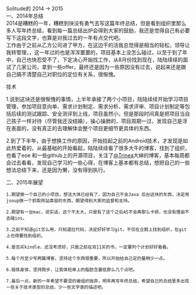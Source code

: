 Solitude的 2014 -> 2015  
一、2014年总结  
   2014是糟糕的一年，糟糕到快没有勇气去写这篇年终总结，但是看到组织里那么多人写年终总结，看到每一篇总结出炉会得到大家的鼓励，我还是觉得自己有必要写下这段文字，也算是对我过去的一年有点交代吧。  
   工作由于之前从乙方公司进了甲方，在这边干的活我总觉得是相当的轻松，领导让我转管理，，这一年过的也是浑浑噩噩的，项目基本上没怎么碰过，以至于到了年中，自己也快忍受不了，下定决心开始找工作，从8月份找到现在，陆陆续续的面试了几家公司，拿到一些offer，最终还是因为一些原因没有过去，说起来还是跟自己搞不清楚自己对职位的定位有关系，很惭愧。  
   
   技术  
   
   1.说到这块还是很惭愧的事情，上半年承接了两个小项目，陆陆续续开始学习项目管理，参加项目意向单、需求计划制定、需求分析、需求评审、项目计划制定等包括后续的测试跟踪、安全测评到上线，项目虽然小，但是那段时间真是把项目当自己孩子一样对待（尽管我还没结婚），操心操肺的，项目周期一过，发现自己是浮在表面的，没有真正的去理解体会整个项目更细节更具体的东西。  
   
   2.到了下半年，由于想换工作的原因，开始拾起之前的Android技术，才发现是如此热爱着的，从最基础的开始看起，陆陆续续看了很多大牛的博客，找到了组织，也看了eoe 和一些github上的开源项目，关注了[@Trinea](http://www.trinea.cn/)大婶的博客，基本每周都会过去看看，发现自己学习的一些心得，在博客上基本都有总结，想把自己的一些想法总结下来，还是因为懒，没有得到执行。  
   
   二、2015年展望
  
    1.期望做一个自己的小项目，想法大体已经有了，因为自己不会Java 后台这块的东西，决定用jsoup做一个抓取网站类容的东西，期望得到大家的监督和支持。
    
    2.期望有一台mac，说实话，这个不太大，只是有了这个之后AS不会再那么卡顿，也没有理由不去碰ios。
    
    3.之前不知道git怎么用，只知道拉代码，决定好好学习git，不仅在企鹅上找到组织，在git上也得要找到组织。
    
    4.是否买kindle，还没考虑好，只是之前在双11买的书，一定要列个计划好好看看。
    
    5.每个月至少写两篇博客，坚持这个东西很重要，所以开始给自己定的量稍少一点。
    
    6.锻炼身体，坚持跑步，让我体检单上的脂肪含量低那么几个点吧。
    
    7.最后一点，新的一年希望不要混的被组织抛弃，明年再写年终总结，希望自己的总结里多出现一些关于技术类型的总结，少一些文字类的描述吧。
